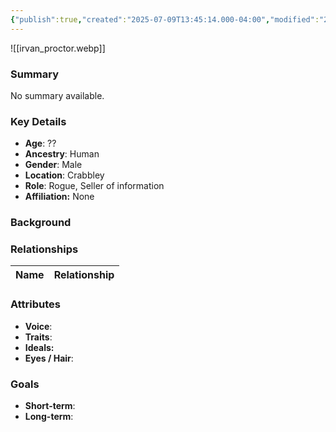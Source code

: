 ```yaml
---
{"publish":true,"created":"2025-07-09T13:45:14.000-04:00","modified":"2025-07-09T13:51:12.000-04:00","cssclasses":""}
---
```



![[irvan_proctor.webp]]
### Summary
No summary available.

### Key Details
- **Age**: ??
- **Ancestry**: Human
- **Gender**: Male
- **Location**: Crabbley
- **Role**: Rogue, Seller of information
- **Affiliation:** None

### Background


### Relationships

| Name  | Relationship |
| ----- | ------------ |

### Attributes
- **Voice**:
- **Traits**:  
- **Ideals:**
- **Eyes / Hair**:  

### Goals
- **Short-term**:  
- **Long-term**:  
